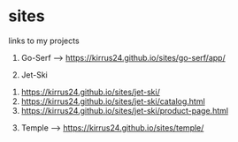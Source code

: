 # sites

links to my projects

1. Go-Serf –> 
https://kirrus24.github.io/sites/go-serf/app/

2. Jet-Ski
1) https://kirrus24.github.io/sites/jet-ski/
2) https://kirrus24.github.io/sites/jet-ski/catalog.html
3) https://kirrus24.github.io/sites/jet-ski/product-page.html

3. Temple –> 
https://kirrus24.github.io/sites/temple/
